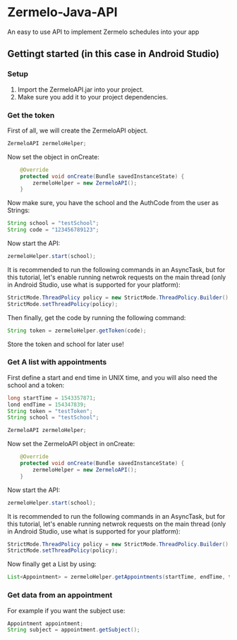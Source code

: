 # Zermelo-Java-API
An easy to use API to implement Zermelo schedules into your app

## Gettingt started (in this case in Android Studio)
### Setup
1. Import the ZermeloAPI.jar into your project.
2. Make sure you add it to your project dependencies.

### Get the token
First of all, we will create the ZermeloAPI object.
```java
ZermeloAPI zermeloHelper;
```
Now set the object in onCreate:
```java
    @Override
    protected void onCreate(Bundle savedInstanceState) {
        zermeloHelper = new ZermeloAPI();
    }
```
Now make sure, you have the school and the AuthCode from the user as Strings:
```java
String school = "testSchool";
String code = "123456789123";
```
Now start the API:
```java
zermeloHelper.start(school);
```
It is recommended to run the following commands in an AsyncTask, but for this tutorial, let's enable running netwrok requests on the main thread (only in Android Studio, use what is supported for your platform):
```java
StrictMode.ThreadPolicy policy = new StrictMode.ThreadPolicy.Builder().permitAll().build();
StrictMode.setThreadPolicy(policy);
```
Then finally, get the code by running the following command:
```java
String token = zermeloHelper.getToken(code);
```
Store the token and school for later use!

### Get A list with appointments
First define a start and end time in UNIX time, and you will also need the school and a token:
```java
long startTime = 1543357871;
lond endTime = 154347839;
String token = "testToken";
String school = "testSchool";

ZermeloAPI zermeloHelper;
```
Now set the ZermeloAPI object in onCreate:
```java
    @Override
    protected void onCreate(Bundle savedInstanceState) {
        zermeloHelper = new ZermeloAPI();
    }
```
Now start the API:
```java
zermeloHelper.start(school);
```
It is recommended to run the following commands in an AsyncTask, but for this tutorial, let's enable running netwrok requests on the main thread (only in Android Studio, use what is supported for your platform):
```java
StrictMode.ThreadPolicy policy = new StrictMode.ThreadPolicy.Builder().permitAll().build();
StrictMode.setThreadPolicy(policy);
```
Now finally get a List<Appointment> by using:

```java
List<Appointment> = zermeloHelper.getAppointments(startTime, endTime, token);
```

### Get data from an appointment
For example if you want the subject use:
```java
Appointment appointment;
String subject = appointment.getSubject();
```



